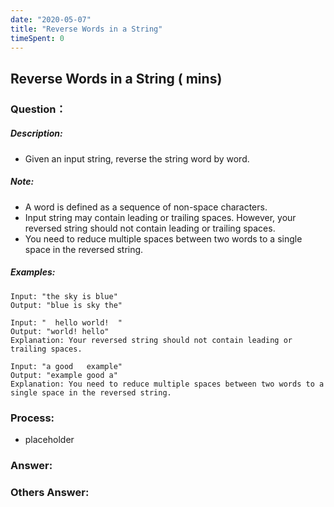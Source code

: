 ```yaml
---
date: "2020-05-07"
title: "Reverse Words in a String"
timeSpent: 0
---
```


## Reverse Words in a String ( mins)

### Question：

##### Description:
* Given an input string, reverse the string word by word.

##### Note:
* A word is defined as a sequence of non-space characters.
* Input string may contain leading or trailing spaces. However, your reversed string should not contain leading or trailing spaces.
* You need to reduce multiple spaces between two words to a single space in the reversed string.

##### Examples:
```
Input: "the sky is blue"
Output: "blue is sky the"

Input: "  hello world!  "
Output: "world! hello"
Explanation: Your reversed string should not contain leading or trailing spaces.

Input: "a good   example"
Output: "example good a"
Explanation: You need to reduce multiple spaces between two words to a single space in the reversed string.
```

### Process:
- placeholder

### Answer:

### Others Answer:
